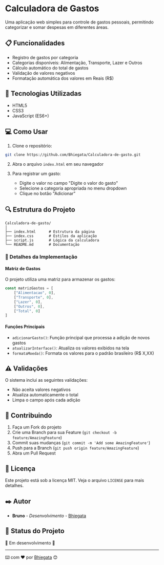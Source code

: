 # Calculadora de Gastos

Uma aplicação web simples para controle de gastos pessoais, permitindo categorizar e somar despesas em diferentes áreas.

## 📋 Funcionalidades

- Registro de gastos por categoria
- Categorias disponíveis: Alimentação, Transporte, Lazer e Outros
- Cálculo automático do total de gastos
- Validação de valores negativos
- Formatação automática dos valores em Reais (R$)

## 🚀 Tecnologias Utilizadas

- HTML5
- CSS3
- JavaScript (ES6+)

## 💻 Como Usar

1. Clone o repositório:
```bash
git clone https://github.com/Bhiegata/Calculadora-de-gasto.git
```

2. Abra o arquivo `index.html` em seu navegador

3. Para registrar um gasto:
   - Digite o valor no campo "Digite o valor do gasto"
   - Selecione a categoria apropriada no menu dropdown
   - Clique no botão "Adicionar"

## 🔍 Estrutura do Projeto

```
Calculadora-de-gasto/
│
├── index.html      # Estrutura da página
├── index.css       # Estilos da aplicação
├── script.js       # Lógica da calculadora
└── README.md       # Documentação
```

### 📝 Detalhes da Implementação

#### Matriz de Gastos
O projeto utiliza uma matriz para armazenar os gastos:
```javascript
const matrizGastos = [
    ["Alimentacao", 0],
    ["Transporte", 0],
    ["Lazer", 0],
    ["Outros", 0],
    ["Total", 0]
]
```

#### Funções Principais
- `adicionarGasto()`: Função principal que processa a adição de novos gastos
- `atualizarInterface()`: Atualiza os valores exibidos na tela
- `formataMoeda()`: Formata os valores para o padrão brasileiro (R$ X,XX)

## ⚠️ Validações

O sistema inclui as seguintes validações:
- Não aceita valores negativos
- Atualiza automaticamente o total
- Limpa o campo após cada adição

## 🤝 Contribuindo

1. Faça um Fork do projeto
2. Crie uma Branch para sua Feature (`git checkout -b feature/AmazingFeature`)
3. Commit suas mudanças (`git commit -m 'Add some AmazingFeature'`)
4. Push para a Branch (`git push origin feature/AmazingFeature`)
5. Abra um Pull Request

## 📄 Licença

Este projeto está sob a licença MIT. Veja o arquivo `LICENSE` para mais detalhes.

## ✒️ Autor

* **Bruno** - *Desenvolvimento* - [Bhiegata](https://github.com/Bhiegata)

## 🎯 Status do Projeto

🚧 Em desenvolvimento 🚧

---
⌨️ com ❤️ por [Bhiegata](https://github.com/Bhiegata) 😊